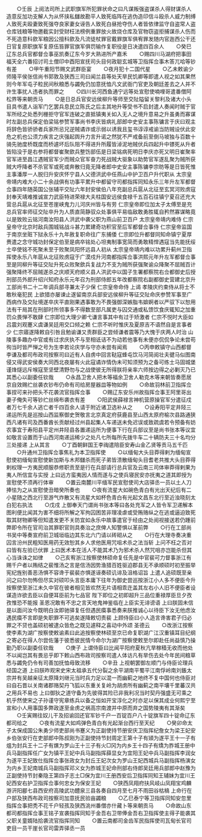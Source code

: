 <!-- { "loadSidebar": true } -->
　　○壬辰  上阅法司所上武职旗军所犯罪状命之曰凡谋叛强盗谋杀人得财谋杀人造意反加功支解人为从怀挟私讎故勘平人致死临阵在逃伪造印信斗殴杀人威力制缚人致死夫殴妻致死强夺良家妻女诬告人致死白昼抢夺伤人者皆依律监守自盗常人盗仓库钱粮等物邀截实封受财枉法榜例重罪放火故烧仓库及官物窃盗拒捕谋杀人伤而不死造意科歛军粮因公擅科歛及凡流徒杖罪官戴罪旗军俱宥罪发随内官迤西公干还日官复原职旗军复原伍笞罪官旗军俱罚输作复职役是日决遣四百余人
　　○癸巳辽东总兵官都督佥事巫凯奏辽东今岁大熟进所产嘉禾
　　○赐四川马湖府把事田福天全六番招讨司土僧印中酉阳宣抚司头目何政聪玄城等卫指挥佥事木答兀哈等钞有差
　　○甲午重阳节赐文武群臣宴
　　○夜月犯十二国代星
　　○乙未敕谕少师隆平侯张信尚书郭敦及狭西三司曰闻兰县等处天旱民饥卿等即遣人视之如其果然则今年军屯子粒民间秋粮悉与蠲免仍加意抚恤凡文武衙门官吏及朝廷差去之人并不许生事扰人违者执而罪之
　　○四川长河西鱼通宁远等处宣慰使喃哩哥遣番僧阿松界等来朝贡马
　　○是日总兵官安远侯柳升等师至交阯隘留关黎利及诸大小头目具书遣人诣军门乞罢兵息民立陈氏之后主其地升等受书不启封遣人奏闻时贼于官军所经之处悉列栅拒守官军连破之直抵镇夷关如入无人之境升意易之升虽勇而寡谋时左副总兵保定伯梁铭参赞军事尚书李庆皆病礼部郎中史安主事陈镛言于庆曰观主将辞色皆骄骄者兵家所忌兄逆贼谲诈或示弱以诱我且玺书谆谆戒谕当防贼设伏此安危之机也公须力疾言之庆强起舆升力言升诺之然犹不严戒备前至倒马坡独与百数十骑先驰度桥既度而桥遽坏后队阻不得进升所履皆淖泥地贼伏兵四起升中镖死从升者皆陷没于是右参将都督崔聚歛兵整饬部伍是日梁铭病死明日李庆亦死又明日崔聚率官军进至昌江遇贼官军少而贼众官军奋力死战贼大驱象以助势官军遂乱聚为贼所获贼大呼降者不杀官军或死或奔散归竟无降者郎中史安主事陈镛李宗昉等是日皆死惟主事潘厚一人脱归升安庆怀宁县人父德洪武中任燕山中护卫百户升代职从  太宗皇帝靖内难大小二十余战俱有功事平累升中都留守司都指挥同知永乐三年升左军都督佥事四年随英国公张辅平交阯六年封安侯伯八年充副总兵扈从北征至玄冥河败虏寇封奉天靖难推诚宣力武臣特进荣禄大夫柱国安远侯食禄千五百石往镇宁夏召还充大营总兵扈从北征至苍崖峡鬼力儿河庆州皆与有劳  仁宗皇帝即位加太子太傅至是充总兵官率师征交阯卒升为人质直简静驭众处事俱平易临敌敢勇胜辄自矜然寡谋略竟以是致败云铭河南汝阳县人洪武中袭父职为燕山前卫百户  太宗皇帝靖内难侍  仁宗皇帝守北京时敌兵围城铭战斗甚力累建奇功积官至后军都督佥事侍  仁宗皇帝监国于南京坐赃下狱永乐十九年赦复职命往广东捕倭  仁宗即位升都督同知命镇宁夏厚赉遣之念守城功封保定伯至是病卒铭处心坦夷制事宽简而勇敢精悍遇寇当先能抚绥士卒使铭不死聚未至于败聚凤阳怀远县人初从  太宗皇帝靖内难以功累升蓟州卫指挥使永乐八年扈从北征败虏寇于广漠戍升河南都指挥佥事洪熙元年升左军都督佥事至是同柳升等征交阯升死众败聚歛兵复战力不支为贼所获强聚谕众降聚不屈贼百计强聚降终不屈贼遂杀之庆顺天府顺义县人洪武中以国子生署都察院右佥都御史后授刑部员外郎升绍兴知府永乐元年召为刑部侍郎五年改都察院右副都御史营建北京升工部尚书二十二年调兵部寻兼太子少保  仁宗皇帝命侍  上谒  孝陵庆约束侍从将士不敢秋毫犯民  上欲猎亦屡谏止遂留南京兵部安远侯柳升等征交阯命庆参赞军事至广西病作及交阯境遂卒庆平直刚果遇事敢为不畏强御深嫉脂韦媕婀者以严驭下以恕用法有干局其在刑部时所领事多不得数至部凡属吏与囚交通或私馈饮食庆辄知之加重罚众畏惮不敢肆  仁宗即位大理少卿弋谦言事其中有过于矫激者  仁宗不悦时大臣如吕震刘观蹇义虞谦吴廷用交口倾之赖  仁宗不听时惟庆及夏原吉不语然自是言事者少  仁宗寤遂降敕自引咎且勉谕谦又责群臣之尝倾谦者震等乃大愧于庆两人时治  山陵事多趣办中官或有过求庆执不与至相诋诘不为动若他事有未便亦侃侃争论未尝苟徇当时皆严惮之号为生李若论庆学与守亦未尝有闻焉
　　○丙申敕镇守山西都督李谦及都司布政司按察司曰近有人自虏中回言鞑寇蜂屯饮马河简阅壮夫徤马似图南侵又得武安侯奏大同西北夜屡有火此寇谲诈情伪未可知须预为之备可练士马固城堡谨烽燧远斥堠寇至坚壁清野勿与之战使彼无所得朕将亲率六师按边得之必剿灭乃已其悉心以副委任钦哉
　　○永昌卫舍人把木等福余卫舍人勒克木等来朝皆奏愿居京自效赐纻丝袭衣钞布仍命有司给房屋器皿等物如例
　　○命故羽林前卫指挥佥事捏可来孙把头不花袭流官指挥佥事
　　○赐辽东安乐州故指挥佥事王阿里哥出妻子俺失可等钞纻丝绵布袭衣有差
　　○阳武侯薛禄言神机营原操官军分遣征戍者万七千余人逃亡者千四百余人请于附近诸卫选补从之
　　○设寿阳平定井陉三递运所先是巡按山西监察御史贺敬言北京真定府获鹿县至山西太原府榆次县路通狭西凡诸有司及西番酋长贡献经过州县起集人车递送未免迟误或致疏虞若令预备有妨农事宜于寿阳县平定州井陉县各置递运所为便事下行在兵部议至是尚书张本等议宜如敬言设置而于山西河南递运稀少之处凡七所每所先拨牛车二十辆防夫三十名均分三处接递  上从其言
　　○丁酉朝鲜国王李祹遣陪臣安寿山金乙贤等贡马五千匹
　　○升通州卫指挥佥事焦礼为本卫指挥使
　　○以缅甸大头目莽得剌为缅甸宣慰使初缅甸宣慰使新加斯与木邦讎杀而死子弟皆溃散缅甸头目耆老共推大头目莽得剌权理一方夷民顺服恭修职贡至是行在兵部请行总兵官及云南三司体审莽得剌果为夷人所信宜与实授  上曰远方蛮夷因人情而遂与之使兵寝民安亦抚夷之道其即授为宣慰使不须再行体审
　　○置云南麓川平缅军民宣慰使司大店驿丞一员以土人刀捧怯为之从宣慰使丑暗癸所奏也
　　○夜有流星大如碗色青白有光出天纪后有二小星随之西北行至游气炸散又有流星大如杯色青白有光起文昌东北行至近浊晓刻太白犯右执法
　　○戊戌  上御奉天门谓尚书张本等曰各处充军之人皆令军卫递解本图利便比闻其为害不细将所解之军拘囚困苦非理凌虐或受贿赂纵之在逃或逼迫致死取其财物卿等但知遣发更不关防宜如永乐中故事遣官于经由之处阅视接送若仍踵前弊即令所在官司治其罪职官则具奏治之庶俾人知警惧以革前弊
　　○行在工部尚书吴中等奏宣府前卫城垣临边其东北六门请以砖砌从之
　　○行在大理寺奏决重囚言汾州民粗知医用药无效恕其乡人求他医用咒咀术杀之法当斩  上问不枉之否对曰皆有左验已伏罪  上曰医术本在活人不能其术乃为邪术杀人然咒咀亦岂能杀但其心当诛诛之如律
　　○己亥宥浙江按察使林硕命复任先是中官裴可力督事浙江有赐千户者以贿结之裴惟汤之言是信汤因势渔猎百姓驱迫郡县无不承顺硕时初至振举宪纪旌别善恶汤惧不容谗于裴裴亦惧遂诬奏硕讥诽及沮格诏旨  上遣人追硕既至亲问之曰尔勿怖但尽实对硕叩头言臣本庸下往年为御史尝巡按浙江小人多不便臣今升按察使至浙江未久中官在彼者相见皆欢然无片语相乖迕盖其左右小人旧不便臣者设谋造诈欲去臣以自便耳臣前为七品官  陛下即位之初即超升三品位重禄厚臣旦夕孜孜惟恐不能报  圣恩况敢有不忠之言天地鬼神鉴临在上臣实无诽谤语  上曰朕固未信是以面问汝今既明白汝即驰驿复任但遇民瘼事悉奏来朕推诚心以待臣下汝无他虑汝遇民瘼不言即是失职罪不可逃矣遂降敕切责裴  上顾侍臣曰小人造言谗害君子归必罪之不贷也盖硕初被逮众皆危之既见遽释之喜动中外颂  圣德云
　　○改浙江按察使李素为湖广按察使敕谕素曰此追按察使林硕至京已命复职湖广江汉重镇耳目纪纲之寄必在得人尔尝佐藩于彼悉彼民情今命尔为湖广按察使敕至尔即赴任尚益慎乃操勤乃职以副委任钦哉
　　○庚子  上谓侍臣曰比闻平阳府夏秋亢旱稼穑无收而他处不以闻岂其有畏忌乎即下敕山西布政司按察司遣人体访凡有旱伤去处今年民间粮草悉与蠲免仍令有司善加抚恤毋致流移
　　○辛丑  上视朝罢御左顺门与侍臣论理兵经国之道  上曰朕昨观宋史宋太祖承五代分裂之余平湖南平蜀平江南俘岭南刘鋹太宗并有吴越亲征太原降刘继元当时兵力足以混一而幽蓟之地终不复中国何也侍臣对曰自石晋以关南诸郡赂契丹飞狐以东重关复岭为胡虏所有幽蓟之南平壤千里蕃汉共之用兵不易也  上曰御狄之道守备为先彼得其险已非我利况当时契丹强盛无可乘之机乎然使宋之子孙谨守宪章练兵以备之恒如开宝淳化之时亦足以保其成业何熙宁至宣和小人用事国多弊政遂至金虏之祸高宗南渡并中原而弃之国势陵夷有其渐矣
　　○壬寅赐往奴儿干及招谕回还官军钞千户一百锭百户八十锭旗军四十锭命辽东都司给之
　　○夜有流星大如鸡弹色青白有光起渐台西行至天纪
　　○癸卯命太子太保成国公朱勇少师吏部尚书蹇义为正副使持节册安庆卫指挥纪詹女为梁王妃安乡伯张安行在吏部郎中陈叔刚为正副使持节封周定王第十子有熲为遂平王十一子有熅为封兵王十二子有熼为罗山王十三子有火□冈为内乡王十四子有燆为胙城王册中兵马副指挥任广女为镇平王妃中兵马副指挥薛显女为宜阳王妃中兵马副指挥李润女为遂平王妃致仕指挥佥事张政女为封丘王妃次女为罗山王妃西城兵马副指挥杨演女为内乡王妃南城兵马副指挥邓义女为胙城王妃命刑部右侍郎吴廷用兵部郎中赵豫为正副使持节封秦隐王第四子志土□保为宜川王册西安后卫指挥同知王辅妹为宜川王妃西安右护卫指挥佥事何忠女为保安王妃
　　○狭西凤翔府扶风岐山凤翔宝鸡麟游汧阳郿七县西安府高陵武功醴泉三县各奏自四月至七月不雨田谷枯槁  上命行在户部及狭西布政司按察司加意抚民验亩蠲粮
　　○乙巳泰宁等卫指挥同知安忽里指挥佥事把秃不花千户轻孩及狭西洮州番僧亦什藏卜等来朝贡马
　　○命故山东都司都指挥佥事王铭子宣袭指挥同知于金吾右卫带俸金吾右卫指挥使主得子能袭其父职关童婿陆拾袭流官指挥同知
　　○置云南都司金齿军民指挥使司瓦甸长官司吏目一员干崖长官司雷弄驿丞一员

